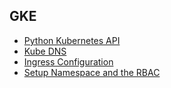 ## GKE

- [Python Kubernetes API](kubernetes-python-client.md)
- [Kube DNS](kube-dns.md)
- [Ingress Configuration](ingress.md)
- [Setup Namespace and the RBAC](rbac.md)